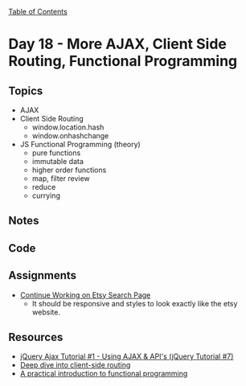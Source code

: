 [Table of Contents](/README.md)

# Day 18 - More AJAX, Client Side Routing, Functional Programming

## Topics
* AJAX
* Client Side Routing
	* window.location.hash
	* window.onhashchange
* JS Functional Programming (theory)
	* pure functions
	* immutable data
	* higher order functions
	* map, filter review
	* reduce
	* currying


## Notes
<!-- More detailed notes from class, including whiteboard photos etc -->

## Code
<!-- Make sure to update the XX in the folder name if you uncomment this block-->
<!-- [Code we wrote in class today](https://github.com/TIY-Austin-Front-End-Engineering/Curriculum/tree/master/notes/day-14/code) -->

## Assignments
* [Continue Working on Etsy Search Page](https://online.theironyard.com/library/paths/115/units/863/assignments/1424)
	* It should be responsive and styles to look exactly like the etsy website.

## Resources
* [jQuery Ajax Tutorial #1 - Using AJAX & API's (jQuery Tutorial #7)](https://www.youtube.com/watch?v=fEYx8dQr_cQ)
* [Deep dive into client-side routing](http://krasimirtsonev.com/blog/article/deep-dive-into-client-side-routing-navigo-pushstate-hash)
* [A practical introduction to functional programming](https://maryrosecook.com/blog/post/a-practical-introduction-to-functional-programming)
